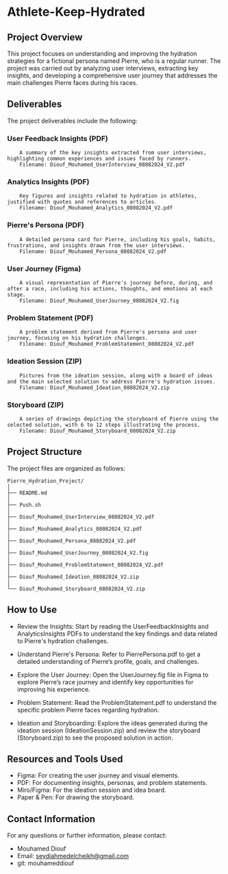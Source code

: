 # Athlete-Keep-Hydrated

## Project Overview
This project focuses on understanding and improving the hydration strategies for a fictional persona named Pierre, who is a regular runner. The project was carried out by analyzing user interviews, extracting key insights, and developing a comprehensive user journey that addresses the main challenges Pierre faces during his races.

## Deliverables

The project deliverables include the following:

### User Feedback Insights (PDF)
        A summary of the key insights extracted from user interviews, highlighting common experiences and issues faced by runners.
        Filename: Diouf_Mouhamed_UserInterview_08082024_V2.pdf

### Analytics Insights (PDF)
        Key figures and insights related to hydration in athletes, justified with quotes and references to articles.
        Filename: Diouf_Mouhamed_Analytics_08082024_V2.pdf

### Pierre's Persona (PDF)
        A detailed persona card for Pierre, including his goals, habits, frustrations, and insights drawn from the user interviews.
        Filename: Diouf_Mouhamed_Persona_08082024_V2.pdf

### User Journey (Figma)
        A visual representation of Pierre's journey before, during, and after a race, including his actions, thoughts, and emotions at each stage.
        Filename: Diouf_Mouhamed_UserJourney_08082024_V2.fig

### Problem Statement (PDF)
        A problem statement derived from Pierre's persona and user journey, focusing on his hydration challenges.
        Filename: Diouf_Mouhamed_ProblemStatement_08082024_V2.pdf

### Ideation Session (ZIP)
        Pictures from the ideation session, along with a board of ideas and the main selected solution to address Pierre's hydration issues.
        Filename: Diouf_Mouhamed_Ideation_08082024_V2.zip

### Storyboard (ZIP)
        A series of drawings depicting the storyboard of Pierre using the selected solution, with 6 to 12 steps illustrating the process.
        Filename: Diouf_Mouhamed_Storyboard_08082024_V2.zip

## Project Structure
The project files are organized as follows:
```
Pierre_Hydration_Project/
│
├── README.md
│
├── Push.sh
│
├── Diouf_Mouhamed_UserInterview_08082024_V2.pdf
│
├── Diouf_Mouhamed_Analytics_08082024_V2.pdf
│
├── Diouf_Mouhamed_Persona_08082024_V2.pdf
│
├── Diouf_Mouhamed_UserJourney_08082024_V2.fig
│
├── Diouf_Mouhamed_ProblemStatement_08082024_V2.pdf
│
├── Diouf_Mouhamed_Ideation_08082024_V2.zip
│
└── Diouf_Mouhamed_Storyboard_08082024_V2.zip
```

## How to Use

- Review the Insights: Start by reading the UserFeedbackInsights and AnalyticsInsights PDFs to understand the key findings and data related to Pierre's hydration challenges.

- Understand Pierre's Persona: Refer to PierrePersona.pdf to get a detailed understanding of Pierre’s profile, goals, and challenges.

- Explore the User Journey: Open the UserJourney.fig file in Figma to explore Pierre’s race journey and identify key opportunities for improving his experience.

- Problem Statement: Read the ProblemStatement.pdf to understand the specific problem Pierre faces regarding hydration.

- Ideation and Storyboarding: Explore the ideas generated during the ideation session (IdeationSession.zip) and review the storyboard (Storyboard.zip) to see the proposed solution in action.

## Resources and Tools Used

- Figma: For creating the user journey and visual elements.
- PDF: For documenting insights, personas, and problem statements.
- Miro/Figma: For the ideation session and idea board.
- Paper & Pen: For drawing the storyboard.

## Contact Information

For any questions or further information, please contact:

- Mouhamed Diouf
- Email: seydiahmedelcheikh@gmail.com
- git: mouhameddiouf
